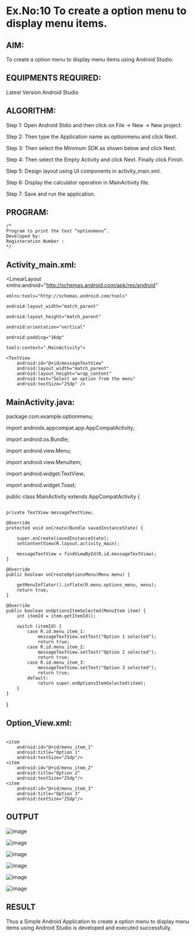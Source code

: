 # Ex.No:10 To create a option menu to display menu items.


## AIM:

To create a option menu to display menu items using Android Studio.

## EQUIPMENTS REQUIRED:

Latest Version Android Studio

## ALGORITHM:

Step 1: Open Android Stdio and then click on File -> New -> New project.

Step 2: Then type the Application name as optionmenu and click Next.

Step 3: Then select the Minimum SDK as shown below and click Next.

Step 4: Then select the Empty Activity and click Next. Finally click Finish.

Step 5: Design layout using UI components in activity_main.xml.

Step 6: Display the calculator operation in MainActivity file.

Step 7: Save and run the application.


## PROGRAM:
```
/*
Program to print the text “optionmenu”.
Developed by:
Registeration Number :
*/
```

## Activity_main.xml:

<LinearLayout xmlns:android="http://schemas.android.com/apk/res/android"

~~~
xmlns:tools="http://schemas.android.com/tools"
          
android:layout_width="match_parent"
          
android:layout_height="match_parent"
          
android:orientation="vertical"
          
android:padding="16dp"
          
tools:context=".MainActivity">

<TextView
    android:id="@+id/messageTextView"
    android:layout_width="match_parent"
    android:layout_height="wrap_content"
    android:text="Select an option from the menu"
    android:textSize="25dp" />

~~~

## MainActivity.java:

package com.example.optionmenu;

import androidx.appcompat.app.AppCompatActivity;

import android.os.Bundle;

import android.view.Menu;

import android.view.MenuItem;

import android.widget.TextView;

import android.widget.Toast;

public class MainActivity extends AppCompatActivity {

~~~

private TextView messageTextView;

@Override
protected void onCreate(Bundle savedInstanceState) {

    super.onCreate(savedInstanceState);
    setContentView(R.layout.activity_main);

    messageTextView = findViewById(R.id.messageTextView);
}

@Override
public boolean onCreateOptionsMenu(Menu menu) {

    getMenuInflater().inflate(R.menu.options_menu, menu);
    return true;
}

@Override
public boolean onOptionsItemSelected(MenuItem item) {
    int itemId = item.getItemId();

    switch (itemId) {
        case R.id.menu_item_1:
            messageTextView.setText("Option 1 selected");
            return true;
        case R.id.menu_item_2:
            messageTextView.setText("Option 2 selected");
            return true;
        case R.id.menu_item_3:
            messageTextView.setText("Option 3 selected");
            return true;
        default:
            return super.onOptionsItemSelected(item);
    }
}
~~~
}
## Option_View.xml:
~~~

<item
    android:id="@+id/menu_item_1"
    android:title="Option 1"
    android:textSize="25dp"/>
<item
    android:id="@+id/menu_item_2"
    android:title="Option 2"
    android:textSize="25dp"/>
<item
    android:id="@+id/menu_item_3"
    android:title="Option 3"
    android:textSize="25dp"/>
~~~


## OUTPUT

![image](https://github.com/nira10jana/Mobile-Application-Development/assets/141748873/a66282ed-b8e4-4c37-9f12-cde8e41d1788)

![image](https://github.com/nira10jana/Mobile-Application-Development/assets/141748873/0fbceb7e-eaa4-46a2-956d-f9d8ee453ad3)

![image](https://github.com/nira10jana/Mobile-Application-Development/assets/141748873/3e07fc45-85f8-486d-bfb3-6748bb01195b)

![image](https://github.com/nira10jana/Mobile-Application-Development/assets/141748873/7b7e895f-41e4-4892-830d-3bd39f0be001)

![image](https://github.com/nira10jana/Mobile-Application-Development/assets/141748873/42f5dc06-5a8a-4a6d-ba88-86054a4804b8)

![image](https://github.com/nira10jana/Mobile-Application-Development/assets/141748873/8207aaea-2e3a-417b-a6d1-9d816afc48d7)


## RESULT
Thus a Simple Android Application to create a option menu to display menu items using Android Studio is developed and executed successfully.


